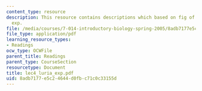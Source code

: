 ```yaml
---
content_type: resource
description: This resource contains descriptions which based on fig of lec4 luria
  exp.
file: /media/courses/7-014-introductory-biology-spring-2005/8adb7177e5c24644d0fbc71c0c33155d_lec4_luria_exp.pdf
file_type: application/pdf
learning_resource_types:
- Readings
ocw_type: OCWFile
parent_title: Readings
parent_type: CourseSection
resourcetype: Document
title: lec4_luria_exp.pdf
uid: 8adb7177-e5c2-4644-d0fb-c71c0c33155d
---
```

